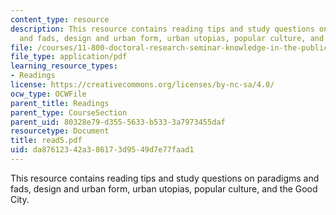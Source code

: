 ```yaml
---
content_type: resource
description: This resource contains reading tips and study questions on paradigms
  and fads, design and urban form, urban utopias, popular culture, and the Good City.
file: /courses/11-800-doctoral-research-seminar-knowledge-in-the-public-arena-spring-2007/da87612342a386173d9549d7e77faad1_read5.pdf
file_type: application/pdf
learning_resource_types:
- Readings
license: https://creativecommons.org/licenses/by-nc-sa/4.0/
ocw_type: OCWFile
parent_title: Readings
parent_type: CourseSection
parent_uid: 80328e79-d355-5633-b533-3a7973455daf
resourcetype: Document
title: read5.pdf
uid: da876123-42a3-8617-3d95-49d7e77faad1
---
```

This resource contains reading tips and study questions on paradigms and fads, design and urban form, urban utopias, popular culture, and the Good City.